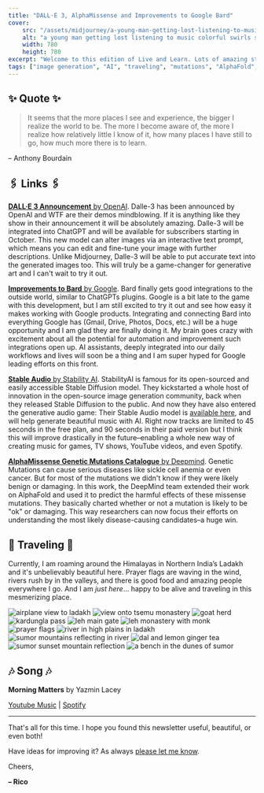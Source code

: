 ```yaml
---
title: "DALL·E 3, AlphaMissense and Improvements to Google Bard"
cover:
    src: "/assets/midjourney/a-young-man-getting-lost-listening-to-music-colorful-swirls-smile-universe.webp"
    alt: "a young man getting lost listening to music colorful swirls smile universe"
    width: 780
    height: 780
excerpt: "Welcome to this edition of Live and Learn. Lots of amazing stuff has been announced in the last two weeks: Better features for Google Bard, supreme music generation capabilities from Stability AI, and some serious improvements to image generation with DALL·E 3. As always I hope you enjoy this edition of Live and Learn."
tags: ["image generation", "AI", "traveling", "mutations", "AlphaFold", "Dalle-3", "Bard", "DeepMind", "OpenAi", "StabilityAI", "machine learning"]
---
```


## ✨ Quote ✨

> It seems that the more places I see and experience, the bigger I realize the world to be. The more I become aware of, the more I realize how relatively little I know of it, how many places I have still to go, how much more there is to learn.

– Anthony Bourdain 

## 🖇️ Links 🖇️

[**DALL·E 3 Announcement** by OpenAI](https://openai.com/dall-e-3). Dalle-3 has been announced by OpenAI and WTF are their demos mindblowing. If it is anything like they show in their announcement it will be absolutely amazing. Dalle-3 will be integrated into ChatGPT and will be available for subscribers starting in October. This new model can alter images via an interactive text prompt, which means you can edit and fine-tune your image with further descriptions. Unlike Midjourney, Dalle-3 will be able to put accurate text into the generated images too. This will truly be a game-changer for generative art and I can't wait to try it out.

[**Improvements to Bard** by Google](https://blog.google/products/bard/google-bard-new-features-update-sept-2023/). Bard finally gets good integrations to the outside world, similar to ChatGPTs plugins. Google is a bit late to the game with this development, but I am still excited to try it out and see how easy it makes working with Google products. Integrating and connecting Bard into everything Google has (Gmail, Drive, Photos, Docs, etc.) will be a huge opportunity and I am glad they are finally doing it. My brain goes crazy with excitement about all the potential for automation and improvement such integrations open up. AI assistants, deeply integrated into our daily workflows and lives will soon be a thing and I am super hyped for Google leading efforts on this front.

[**Stable Audio** by Stability AI](https://stability.ai/blog/stable-audio-using-ai-to-generate-music). StabilityAI is famous for its open-sourced and easily accessible Stable Diffusion model. They kickstarted a whole host of innovation in the open-source image generation community, back when they released Stable Diffusion to the public. And now they have also entered the generative audio game: Their Stable Audio model is [available here](https://www.stableaudio.com/), and will help generate beautiful music with AI. Right now tracks are limited to 45 seconds in the free plan, and 90 seconds in their paid version but I think this will improve drastically in the future–enabling a whole new way of creating music for games, TV shows, YouTube videos, and even Spotify. 

[**AlphaMissense Genetic Mutations Catalogue** by Deepmind](https://www.deepmind.com/blog/alphamissense-catalogue-of-genetic-mutations-to-help-pinpoint-the-cause-of-diseases). Genetic Mutations can cause serious diseases like sickle cell anemia or even cancer. But for most of the mutations we didn't know if they were likely benign or damaging. In this work, the DeepMind team extended their work on AlphaFold and used it to predict the harmful effects of these missense mutations. They basically charted whether or not a mutation is likely to be "ok" or damaging. This way researchers can now focus their efforts on understanding the most likely disease-causing candidates–a huge win. 


## 🌌 Traveling 🌌

Currently, I am roaming around the Himalayas in Northern India’s Ladakh and it's unbelievably beautiful here. Prayer flags are waving in the wind, rivers rush by in the valleys, and there is good food and amazing people everywhere I go. And I am *just here*... happy to be alive and traveling in this mesmerizing place.

![airplane view to ladakh](/assets/newsletter/india-2023/airplane-view.webp)
![view onto tsemu monastery](/assets/newsletter/india-2023/tsemu-monastery.webp)
![goat herd](/assets/newsletter/india-2023/goat-herd.webp)
![kardungla pass](/assets/newsletter/india-2023/kardungla.webp)
![leh main gate](/assets/newsletter/india-2023/leh-main-gate.webp)
![leh monastery with monk](/assets/newsletter/india-2023/leh-monastery.webp)
![prayer flags](/assets/newsletter/india-2023/prayer-flags.webp)
![river in high plains in ladakh](/assets/newsletter/india-2023/river-ladakh.webp)
![sumor mountains reflecting in river](/assets/newsletter/india-2023/sumor-reflection.webp)
![dal and lemon ginger tea](/assets/newsletter/india-2023/dal-and-lemon-ginger-tea.webp)
![sumor sunset mountain reflection](/assets/newsletter/india-2023/sumor-sunset-lake.webp)
![a bench in the dunes of sumor](/assets/newsletter/india-2023/the-bench.webp)

## 🎶 Song 🎶

**Morning Matters** by Yazmin Lacey

[Youtube Music](https://music.youtube.com/watch?v=swNAFE61k2M) | [Spotify](https://open.spotify.com/track/1EeS8SQ0BAhNrLVLCNrxrj)

---

That's all for this time. I hope you found this newsletter useful, beautiful, or even both!

Have ideas for improving it? As always [please let me know](https://airtable.com/shro1VeyG4lkNXkx2). 

Cheers,

**– Rico**
